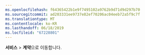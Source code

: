 ```yaml
---
ms.openlocfilehash: f64365422b1e9f7495102a9762b9d71d9d297b70
ms.sourcegitcommit: ad203331ee9737e82ef70206ac04eeb72a5f9c7f
ms.translationtype: MT
ms.contentlocale: ko-KR
ms.lasthandoff: 06/18/2019
ms.locfileid: "67228801"
---
```

**서비스** > **계약**으로 이동합니다.